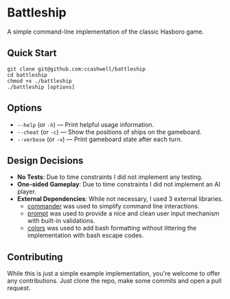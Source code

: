 # Battleship

A simple command-line implementation of the classic Hasboro game.

## Quick Start

```
git clone git@github.com:ccashwell/battleship
cd battleship
chmod +x ./battleship
./battleship [options]
```

## Options

- `--help` (or `-h`) — Print helpful usage information.
- `--cheat` (or `-c`) — Show the positions of ships on the gameboard.
- `--verbose` (or `-v`) — Print gameboard state after each turn.

## Design Decisions

- **No Tests**: Due to time constraints I did not implement any testing.
- **One-sided Gameplay**: Due to time constraints I did not implement an AI player.
- **External Dependencies**: While not necessary, I used 3 external libraries.
  - [commander](https://github.com/tj/commander.js) was used to simplify command
    line interactions.
  - [prompt](https://github.com/flatiron/prompt) was used to provide a nice and
    clean user input mechanism with built-in validations.
  - [colors](https://github.com/Marak/colors.js) was used to add bash formatting
    without littering the implementation with bash escape codes.

## Contributing

While this is just a simple example implementation, you're welcome to offer any
contributions. Just clone the repo, make some commits and open a pull request.
